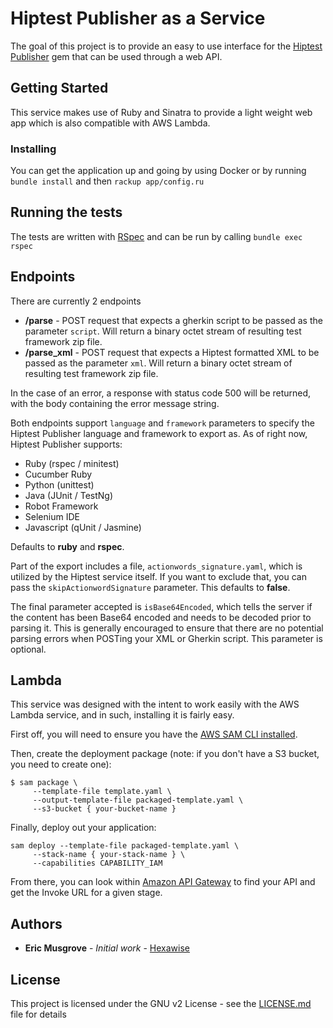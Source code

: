 # Hiptest Publisher as a Service

The goal of this project is to provide an easy to use interface for the [Hiptest Publisher](https://github.com/hiptest/hiptest-publisher) gem that can be used through a web API.

## Getting Started

This service makes use of Ruby and Sinatra to provide a light weight web app which is also compatible with AWS Lambda.

### Installing

You can get the application up and going by using Docker or by running `bundle install` and then `rackup app/config.ru`

## Running the tests

The tests are written with [RSpec](https://github.com/rspec/rspec) and can be run by calling `bundle exec rspec`

## Endpoints

There are currently 2 endpoints

- **/parse** - POST request that expects a gherkin script to be passed as the parameter `script`. Will return a binary octet stream of resulting test framework zip file.
- **/parse_xml** - POST request that expects a Hiptest formatted XML to be passed as the parameter `xml`. Will return a binary octet stream of resulting test framework zip file.

In the case of an error, a response with status code 500 will be returned, with the body containing the error message string.

Both endpoints support `language` and `framework` parameters to specify the Hiptest Publisher language and framework to export as. As of right now, Hiptest Publisher supports:

- Ruby (rspec / minitest)
- Cucumber Ruby
- Python (unittest)
- Java (JUnit / TestNg)
- Robot Framework
- Selenium IDE
- Javascript (qUnit / Jasmine)

Defaults to **ruby** and **rspec**.

Part of the export includes a file, `actionwords_signature.yaml`, which is utilized by the Hiptest service itself. If you want to exclude that, you can pass the `skipActionwordSignature` parameter. This defaults to **false**.

The final parameter accepted is `isBase64Encoded`, which tells the server if the content has been Base64 encoded and needs to be decoded prior to parsing it. This is generally encouraged to ensure that there are no potential parsing errors when POSTing your XML or Gherkin script. This parameter is optional.

## Lambda

This service was designed with the intent to work easily with the AWS Lambda service, and in such, installing it is fairly easy.

First off, you will need to ensure you have the [AWS SAM CLI installed](https://docs.aws.amazon.com/serverless-application-model/latest/developerguide/serverless-sam-cli-install.html).

Then, create the deployment package (note: if you don't have a S3 bucket, you need to create one):

```console
$ sam package \
     --template-file template.yaml \
     --output-template-file packaged-template.yaml \
     --s3-bucket { your-bucket-name }
```

Finally, deploy out your application:

```console
sam deploy --template-file packaged-template.yaml \
     --stack-name { your-stack-name } \
     --capabilities CAPABILITY_IAM
```

From there, you can look within [Amazon API Gateway](https://console.aws.amazon.com/apigateway/home) to find your API and get the Invoke URL for a given stage.

## Authors

- **Eric Musgrove** - _Initial work_ - [Hexawise](https://github.com/Hexawise)

## License

This project is licensed under the GNU v2 License - see the [LICENSE.md](LICENSE.md) file for details
